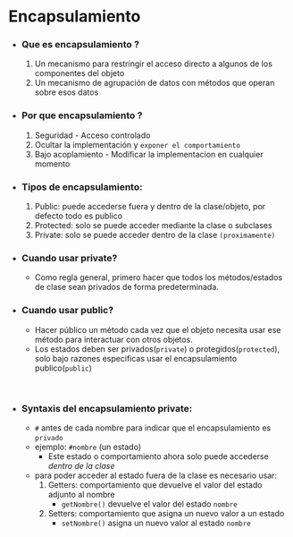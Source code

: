 # Encapsulamiento

-  ### Que es encapsulamiento ? 
    1. Un mecanismo para restringir el acceso directo a algunos de los componentes del objeto
    1. Un mecanismo de agrupación de datos con métodos que operan sobre esos datos
-  ### Por que encapsulamiento ?
    1. Seguridad - Acceso controlado
    1. Ocultar la implementación y `exponer el comportamiento`
    1. Bajo acoplamiento - Modificar la implementacion en cualquier momento
- ### Tipos de encapsulamiento:
    1. Public: puede accederse fuera y dentro de la clase/objeto, por defecto todo es publico
    1. Protected: solo se puede acceder mediante la clase o subclases 
    1. Private: solo se puede acceder dentro de la clase ``(proximamente)``
- ### Cuando usar private?
    - Como regla general, primero hacer que todos los métodos/estados de clase sean privados de forma predeterminada.
- ### Cuando usar public?
    - Hacer público un método cada vez que el objeto necesita usar ese método para interactuar con otros objetos.
    - Los estados deben ser privados(``private``) o protegidos(``protected``), solo bajo razones especificas usar el encapsulamiento publico(``public``)

<br>

-  ### Syntaxis del encapsulamiento private:
    - `#` antes de cada nombre para indicar que el encapsulamiento es `privado`
    - ejemplo: ```#nombre``` (un estado)
        - Este estado o comportamiento ahora solo puede accederse _dentro de la clase_
    - para poder acceder al estado fuera de la clase es necesario usar:
        1. Getters: comportamiento que devuelve el valor del estado adjunto al nombre
            - `getNombre()` devuelve el valor del estado `nombre`
        1. Setters: comportamiento que asigna un nuevo valor a un estado
            - `setNombre()` asigna un nuevo valor al estado `nombre`